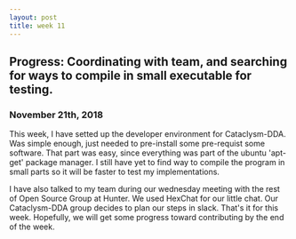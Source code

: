 ```yaml
---
layout: post
title: week 11
---
```



## Progress: Coordinating with team, and searching for ways to compile in small executable for testing. 
### November 21th, 2018

This week, I have setted up the developer environment for Cataclysm-DDA. Was simple enough, just needed to pre-install some pre-requist some software. That part was easy, since everything was part of the ubuntu 'apt-get' package manager. I still have yet to find way to compile the program in small parts so it will be faster to test my implementations. 

I have also talked to my team during our wednesday meeting with the rest of Open Source Group at Hunter. We used HexChat for our little chat. Our Cataclysm-DDA group decides to plan our steps in slack. That's it for this week. Hopefully, we will get some progress toward contributing by the end of the week.
